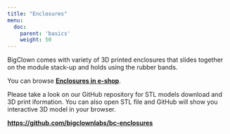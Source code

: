 ```yaml
---
title: "Enclosures"
menu:
  doc:
    parent: 'basics'
    weight: 50
---
```


BigClown comes with variety of 3D printed enclosures that slides together on the module stack-up and holds using the rubber bands.

You can browse [**Enclosures in e-shop**](https://shop.bigclown.com/enclosures/).

Please take a look on our GitHub repository for STL models download and 3D print iformation. You can also open STL file and GitHub will show you interactive 3D model in your browser.

**https://github.com/bigclownlabs/bc-enclosures**
